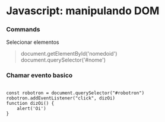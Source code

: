 # Javascript: manipulando DOM  
  
### Commands
  
Selecionar elementos
> document.getElementById('nomedoid')  
> document.querySelector('#nome')  

### Chamar evento basico  
  
<code>
const robotron = document.querySelector("#robotron")  
robotron.addEventListener("click", dizOi)  
function dizOi() {  
    alert('Oi')  
}  
</code>
